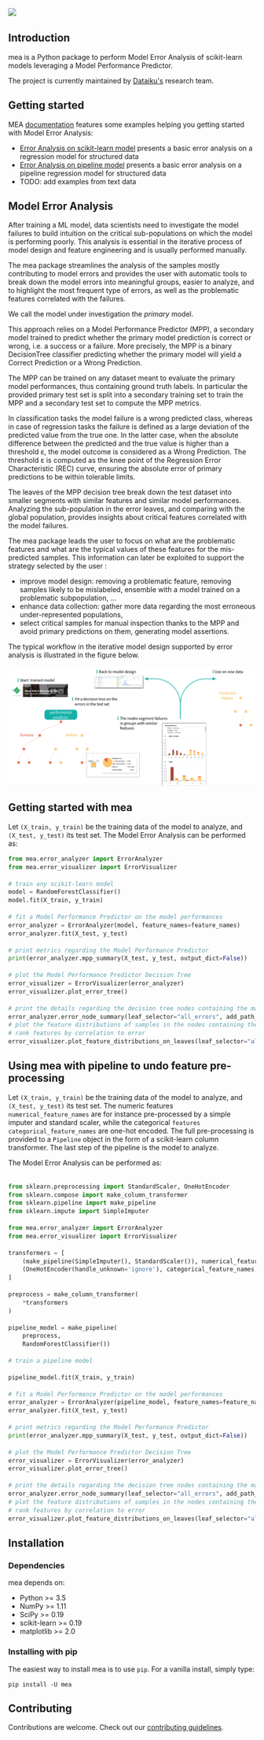 <img src="https://raw.githubusercontent.com/simonamaggio/mea/master/doc/_static/mea.png" width="300">

## Introduction

mea is a Python package to perform Model Error Analysis of scikit-learn models leveraging a Model Performance Predictor.

The project is currently maintained by [Dataiku's](https://www.dataiku.com/) research team.

## Getting started

MEA [documentation](https://dataiku.github.io/mea/) features some examples helping you getting started with Model Error Analysis:
* [Error Analysis on scikit-learn model](https://dataiku.github.io/mea/auto_examples/sklearn_structured.html) presents a basic error analysis on a regression model for structured data
* [Error Analysis on pipeline model](https://dataiku.github.io/mea/auto_examples/pipeline_structured.html) presents a basic error analysis on a pipeline regression model for structured data
* TODO: add examples from text data 

## Model Error Analysis

After training a ML model, data scientists need to investigate the model failures to build intuition on the critical sub-populations 
on which the model is performing poorly. This analysis is essential in the iterative process of model design and feature engineering 
and is usually performed manually. 

The mea package streamlines the analysis of the samples mostly contributing to model errors and provides the user with 
automatic tools to break down the model errors into meaningful groups, easier to analyze, and to highlight the most frequent 
type of errors, as well as the problematic features correlated with the failures.

We call the model under investigation the _primary_ model.

This approach relies on a Model Performance Predictor (MPP), a secondary model trained to predict whether the primary 
model prediction is correct or wrong, i.e. a success or a failure. More precisely, the MPP is a binary DecisionTree classifier 
predicting whether the primary model will yield a Correct Prediction or a Wrong Prediction. 

The MPP can be trained on any dataset meant to evaluate the primary model performances, thus containing ground truth labels. 
In particular the provided primary test set is split into a secondary training set to train the MPP and a secondary test set 
to compute the MPP metrics.

In classification tasks the model failure is a wrong predicted class, whereas in case of regression tasks the failure is 
defined as a large deviation of the predicted value from the true one. In the latter case, when the absolute difference 
between the predicted and the true value is higher than a threshold ε, the model outcome is considered as a Wrong Prediction. 
The threshold ε is computed as the knee point of the Regression Error Characteristic (REC) curve, ensuring the absolute error 
of primary predictions to be within tolerable limits. 

The leaves of the MPP decision tree break down the test dataset into smaller segments with similar features and similar 
model performances. Analyzing the sub-population in the error leaves, and comparing with the global population, provides 
insights about critical features correlated with the model failures.

The mea package leads the user to focus on what are the problematic features and what are the typical values of these features 
for the mis-predicted samples. This information can later be exploited to support the strategy selected by the user :
* improve model design: removing a problematic feature, removing samples likely to be mislabeled, ensemble with a model trained 
on a problematic subpopulation, ...
* enhance data collection: gather more data regarding the most erroneous under-represented populations,
* select critical samples for manual inspection thanks to the MPP and avoid primary predictions on them, generating model assertions. 

The typical workflow in the iterative model design supported by error analysis is illustrated in the figure below.

![Model Error Analysis Workflow](doc/_static/mea_flow.png)

## Getting started with mea

Let `(X_train, y_train)` be the training data of the model to analyze, and `(X_test, y_test)` its test set.
The Model Error Analysis can be performed as:

```python
from mea.error_analyzer import ErrorAnalyzer
from mea.error_visualizer import ErrorVisualizer

# train any scikit-learn model
model = RandomForestClassifier()
model.fit(X_train, y_train)

# fit a Model Performance Predictor on the model performances
error_analyzer = ErrorAnalyzer(model, feature_names=feature_names)
error_analyzer.fit(X_test, y_test)

# print metrics regarding the Model Performance Predictor
print(error_analyzer.mpp_summary(X_test, y_test, output_dict=False))

# plot the Model Performance Predictor Decision Tree
error_visualizer = ErrorVisualizer(error_analyzer)
error_visualizer.plot_error_tree()

# print the details regarding the decision tree nodes containing the majority of errors
error_analyzer.error_node_summary(leaf_selector="all_errors", add_path_to_leaves=True, print_summary=True);
# plot the feature distributions of samples in the nodes containing the majority of errors
# rank features by correlation to error
error_visualizer.plot_feature_distributions_on_leaves(leaf_selector="all_errors", top_k_features=3)

```


## Using mea with pipeline to undo feature pre-processing

Let `(X_train, y_train)` be the training data of the model to analyze, and `(X_test, y_test)` its test set.
The numeric features `numerical_feature_names` are for instance pre-processed by a simple imputer and standard scaler, 
while the categorical `features categorical_feature_names` are one-hot encoded. 
The full pre-processing is provided to a `Pipeline` object in the form of a scikit-learn column transformer.
The last step of the pipeline is the model to analyze.

The Model Error Analysis can be performed as:

```python

from sklearn.preprocessing import StandardScaler, OneHotEncoder
from sklearn.compose import make_column_transformer
from sklearn.pipeline import make_pipeline
from sklearn.impute import SimpleImputer

from mea.error_analyzer import ErrorAnalyzer
from mea.error_visualizer import ErrorVisualizer

transformers = [
    (make_pipeline(SimpleImputer(), StandardScaler()), numerical_feature_names),
    (OneHotEncoder(handle_unknown='ignore'), categorical_feature_names)
]

preprocess = make_column_transformer(
    *transformers
)

pipeline_model = make_pipeline(
    preprocess,
    RandomForestClassifier())

# train a pipeline model

pipeline_model.fit(X_train, y_train)

# fit a Model Performance Predictor on the model performances
error_analyzer = ErrorAnalyzer(pipeline_model, feature_names=feature_names)
error_analyzer.fit(X_test, y_test)

# print metrics regarding the Model Performance Predictor
print(error_analyzer.mpp_summary(X_test, y_test, output_dict=False))

# plot the Model Performance Predictor Decision Tree
error_visualizer = ErrorVisualizer(error_analyzer)
error_visualizer.plot_error_tree()

# print the details regarding the decision tree nodes containing the majority of errors
error_analyzer.error_node_summary(leaf_selector="all_errors", add_path_to_leaves=True, print_summary=True);
# plot the feature distributions of samples in the nodes containing the majority of errors
# rank features by correlation to error
error_visualizer.plot_feature_distributions_on_leaves(leaf_selector="all_errors", top_k_features=3)

```

## Installation

### Dependencies

mea depends on:
- Python >= 3.5
- NumPy >= 1.11
- SciPy >= 0.19
- scikit-learn >= 0.19 
- matplotlib >= 2.0 


### Installing with pip

The easiest way to install mea is to use `pip`. For a vanilla install, simply type:

    pip install -U mea


## Contributing

Contributions are welcome. Check out our [contributing guidelines](CONTRIBUTING.md).
